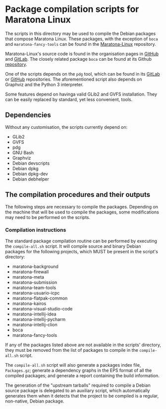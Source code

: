 # Package compilation scripts for Maratona Linux

The scripts in this directory may be used to compile the Debian packages that
compose Maratona Linux. These packages, with the exception of `boca` and
`maratona-fancy-tools` can be found in the
[Maratona-Linux](https://github.com/maratona-linux/maratona-linux) repository.

Maratona-Linux's source code is found in the organisation pages in
[GitHub](https://github.com/maratona-linux) and
[GitLab](https://gitlab.com/maratona-linux). The closely related package `boca`
can be found at its Github [repository](https://github.com/cassiopc/boca).

One of the scripts depends on the `pdg` tool, which can be found in its
[GitLab](https://gitlab.com/DaviAntonio/pdg) or
[GitHub](https://github.com/DaviAntonio/pdg) repositories. The aforementioned
script also depends on Graphviz and the Python 3 interpreter.

Some features depend on havinga valid GLib2 and GVFS installation. They can be
easily replaced by standard, yet less convenient, tools.

## Dependencies

Without any customisation, the scripts currently depend on:
- GLib2
- GVFS
- pdg
- GNU Bash
- Graphviz
- Debian devscripts
- Debian dpkg
- Debian dpkg-dev
- Debian debhelper

## The compilation procedures and their outputs

The following steps are necessary to compile the packages. Depending on the
machine that will be used to compile the packages, some modifications may
need to be performed on the scripts.

### Compilation instructions

The standard package compilation routine can be performed by executing the
`compile-all.sh` script. It will compile source and binary Debian packages
for the following projects, which MUST be present in the script's directory:
- maratona-background
- maratona-firewall
- maratona-meta
- maratona-submission
- maratona-team-tools
- maratona-usuario-icpc
- maratona-flatpak-common
- maratona-kairos
- maratona-visual-studio-code
- maratona-intellij-idea
- maratona-intellij-pycharm
- maratona-intellij-clion
- boca
- maratona-fancy-tools

If any of the packages listed above are not available in the scripts'
directory, they must be removed from the list of packages to compile in the
`compile-all.sh` script.

The `compile-all.sh` script will also generate a packages index file,
`Packages.gz`; generate a dependency graphs in the EPS format of all the
compiled packages; and generate a report containing the build information.

The generation of the "upstream tarballs" required to compile a Debian source
package is delegated to an auxiliary script, which automatically generates them
when it detects that the project to be compiled is a regular, non-native,
Debian package.
